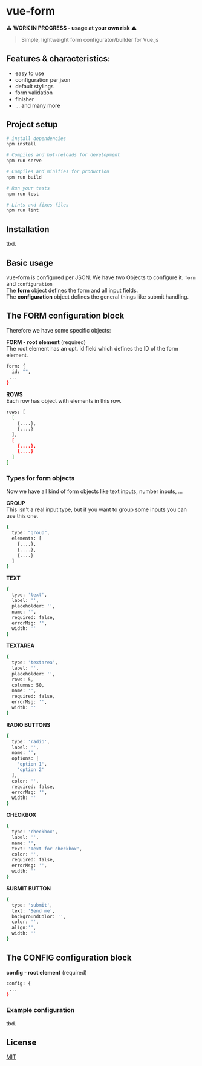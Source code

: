# vue-form

:warning: **WORK IN PROGRESS - usage at your own risk** :warning:

> Simple, lightweight form configurator/builder for Vue.js

## Features & characteristics:
*  easy to use
*  configuration per json
*  default stylings
*  form validation
*  finisher
*  ... and many more


## Project setup
``` bash
# install dependencies
npm install

# Compiles and hot-reloads for development
npm run serve

# Compiles and minifies for production
npm run build

# Run your tests
npm run test

# Lints and fixes files
npm run lint
```


## Installation
tbd.


## Basic usage
vue-form is configured per JSON. We have two Objects to configure it. `form` and `configuration` <br>
The **form** object defines the form and all input fields. <br>
The **configuration** object defines the general things like submit handling.

## The FORM configuration block
Therefore we have some specific objects: <br>

**FORM - root element** (required) <br>
The root element has an opt. id field which defines the ID of the form element.
``` bash
form: {
  id: "",
 ...  
}
```

**ROWS** <br>
Each row has object with elements in this row.
``` bash
rows: [
  [
    {....},
    {....}
  ],
  [
    {....},
    {....}
  ]
]
```

### Types for form objects
Now we have all kind of form objects like text inputs, number inputs, ... <br>

**GROUP** <br>
This isn't a real input type, but if you want to group some inputs you can use this one. <br>
``` bash
{
  type: "group",
  elements: [
    {....},
    {....},
    {....}
  ]
}
```

**TEXT** <br>
``` bash
{
  type: 'text',
  label: '',
  placeholder: '',
  name: '',
  required: false,
  errorMsg: '',
  width: ''
}
```

**TEXTAREA** <br>
``` bash
{
  type: 'textarea',
  label: '',
  placeholder: '',
  rows: 5,
  columns: 50,
  name: '',
  required: false,
  errorMsg: '',
  width: ''
}
```

**RADIO BUTTONS** <br>
``` bash
{
  type: 'radio',
  label: '',
  name: '',
  options: [
    'option 1',
    'option 2'
  ],
  color: '',
  required: false,
  errorMsg: '',
  width: ''
}
```

**CHECKBOX** <br>
``` bash
{
  type: 'checkbox',
  label: '',
  name: '',
  text: 'Text for checkbox',
  color: '',
  required: false,
  errorMsg: '',
  width: ''
}
```

**SUBMIT BUTTON** <br>
``` bash
{
  type: 'submit',
  text: 'Send me',
  backgroundColor: '',
  color: '',
  align:'',
  width: ''
}
```

## The CONFIG configuration block
**config - root element** (required)
``` bash
config: {
 ...  
}
```

### Example configuration
tbd.


## License
[MIT](http://opensource.org/licenses/MIT)
